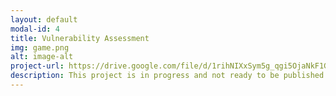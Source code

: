 ```yaml
---
layout: default
modal-id: 4
title: Vulnerability Assessment
img: game.png
alt: image-alt
project-url: https://drive.google.com/file/d/1rihNIXxSym5g_qgi5OjaNkF1GD-K-d48/view?usp=sharing
description: This project is in progress and not ready to be published just yet. Please contact me if you'd like a sneak peek. Otherwise, stay tuned!
---
```

